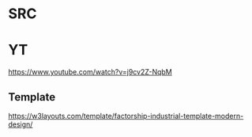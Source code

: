 # SRC

# YT
https://www.youtube.com/watch?v=j9cv2Z-NqbM

## Template
https://w3layouts.com/template/factorship-industrial-template-modern-design/